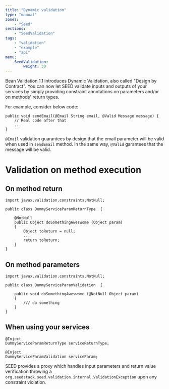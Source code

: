 ```yaml
---
title: "Dynamic validation"
type: "manual"
zones:
    - "Seed"
sections:
    - "SeedValidation"
tags:    
    - "validation"
    - "example"
    - "api"
menu:
    SeedValidation:
        weight: 30
---
```


Bean Validation 1.1 introduces Dynamic Validation, also called "Design by Contract". You can now let SEED validate inputs and outputs 
of your services by simply providing constraint annotations on parameters and/or on methods' return types.

For example, consider below code:

    public void sendEmail(@Email String email, @Valid Message message) {
        // Real code after that
        ...
    }

`@Email` validation guarantees by design that the email parameter will be valid when used in `sendEmail` method.
In the same way, `@Valid` garantees that the message will be valid.

# Validation on method execution
## On method return

    import javax.validation.constraints.NotNull;
    
    public class DummyServiceParamReturnType  {
	
    	@NotNull 
    	public Object doSomethingAweswome (Object param)
    	{
		    Object toReturn = null;
            ...
            return toReturn; 
	    }
    }

## On method parameters
    import javax.validation.constraints.NotNull;

    public class DummyServiceParamValidation  {
	
	    public void doSomethingAweswome (@NotNull Object param)
	    {
		    /// do something
	    }
    }

## When using your services


    @Inject
	DummyServiceParamReturnType serviceReturnType;

    @Inject
	DummyServiceParamValidation serviceParam;


SEED provides a proxy which handles input parameters and return value verification throwing a
`org.seedstack.seed.validation.internal.ValidationException` upon any constraint violation.

